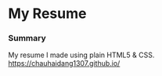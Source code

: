 # My Resume

### Summary

My resume I made using plain HTML5 & CSS.
https://chauhaidang1307.github.io/

